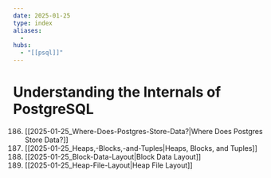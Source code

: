 ```yaml
---
date: 2025-01-25
type: index
aliases:
  -
hubs:
  - "[[psql]]"
---
```


# Understanding the Internals of PostgreSQL

186. [[2025-01-25_Where-Does-Postgres-Store-Data?|Where Does Postgres Store Data?]]
187. [[2025-01-25_Heaps,-Blocks,-and-Tuples|Heaps, Blocks, and Tuples]]
188. [[2025-01-25_Block-Data-Layout|Block Data Layout]] 
189. [[2025-01-25_Heap-File-Layout|Heap File Layout]]
